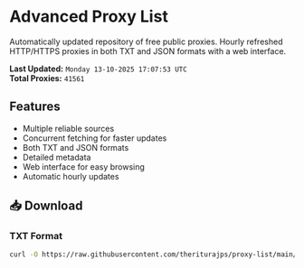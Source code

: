# Advanced Proxy List

Automatically updated repository of free public proxies. Hourly refreshed HTTP/HTTPS proxies in both TXT and JSON formats with a web interface.

**Last Updated:** `Monday 13-10-2025 17:07:53 UTC`  
**Total Proxies:** `41561`

## Features
- Multiple reliable sources
- Concurrent fetching for faster updates
- Both TXT and JSON formats
- Detailed metadata
- Web interface for easy browsing
- Automatic hourly updates

## 📥 Download

### TXT Format
```bash
curl -O https://raw.githubusercontent.com/theriturajps/proxy-list/main/proxies.txt